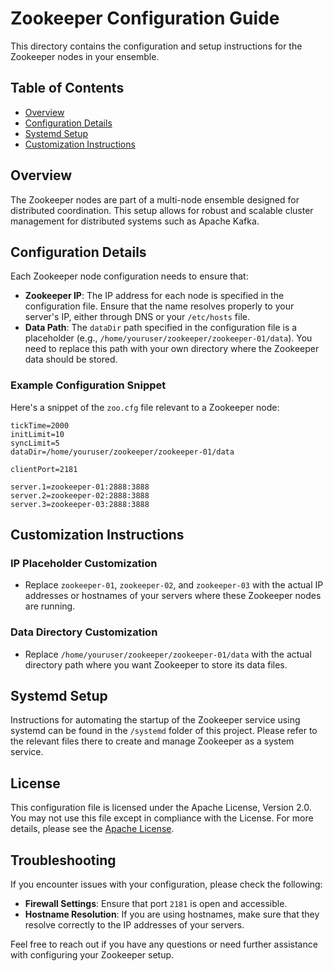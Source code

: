 
# Zookeeper Configuration Guide

This directory contains the configuration and setup instructions for the Zookeeper nodes in your ensemble.

## Table of Contents
- [Overview](#overview)
- [Configuration Details](#configuration-details)
- [Systemd Setup](#systemd-setup)
- [Customization Instructions](#customization-instructions)

## Overview
The Zookeeper nodes are part of a multi-node ensemble designed for distributed coordination. This setup allows for robust and scalable cluster management for distributed systems such as Apache Kafka.

## Configuration Details
Each Zookeeper node configuration needs to ensure that:
- **Zookeeper IP**: The IP address for each node is specified in the configuration file. Ensure that the name resolves properly to your server's IP, either through DNS or your `/etc/hosts` file.
- **Data Path**: The `dataDir` path specified in the configuration file is a placeholder (e.g., `/home/youruser/zookeeper/zookeeper-01/data`). You need to replace this path with your own directory where the Zookeeper data should be stored.

### Example Configuration Snippet
Here's a snippet of the `zoo.cfg` file relevant to a Zookeeper node:
```plaintext
tickTime=2000
initLimit=10
syncLimit=5
dataDir=/home/youruser/zookeeper/zookeeper-01/data

clientPort=2181

server.1=zookeeper-01:2888:3888
server.2=zookeeper-02:2888:3888
server.3=zookeeper-03:2888:3888
```

## Customization Instructions
### IP Placeholder Customization
- Replace `zookeeper-01`, `zookeeper-02`, and `zookeeper-03` with the actual IP addresses or hostnames of your servers where these Zookeeper nodes are running.

### Data Directory Customization
- Replace `/home/youruser/zookeeper/zookeeper-01/data` with the actual directory path where you want Zookeeper to store its data files.

## Systemd Setup
Instructions for automating the startup of the Zookeeper service using systemd can be found in the `/systemd` folder of this project. Please refer to the relevant files there to create and manage Zookeeper as a system service.

## License
This configuration file is licensed under the Apache License, Version 2.0. You may not use this file except in compliance with the License. For more details, please see the [Apache License](http://www.apache.org/licenses/LICENSE-2.0).

## Troubleshooting
If you encounter issues with your configuration, please check the following:
- **Firewall Settings**: Ensure that port `2181` is open and accessible.
- **Hostname Resolution**: If you are using hostnames, make sure that they resolve correctly to the IP addresses of your servers.

Feel free to reach out if you have any questions or need further assistance with configuring your Zookeeper setup.
